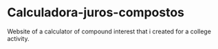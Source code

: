 # Calculadora-juros-compostos
Website of a calculator of compound interest that i created for a college activity.

